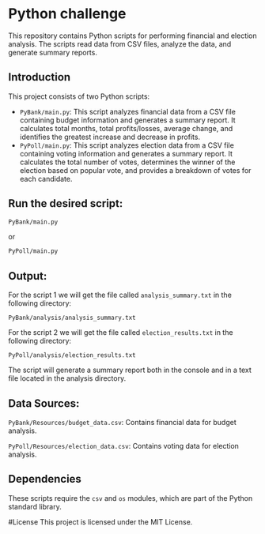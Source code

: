 # Python challenge
This repository contains Python scripts for performing financial and election analysis. The scripts read data from CSV files, analyze the data, and generate summary reports.


## Introduction
This project consists of two Python scripts:

- `PyBank/main.py`: This script analyzes financial data from a CSV file containing budget information and generates a summary report. It calculates total months, total profits/losses, average change, and identifies the greatest increase and decrease in profits.
- `PyPoll/main.py`: This script analyzes election data from a CSV file containing voting information and generates a summary report. It calculates the total number of votes, determines the winner of the election based on popular vote, and provides a breakdown of votes for each candidate.


## Run the desired script:

```bash
PyBank/main.py
```
or

```bash
PyPoll/main.py
```

## Output:
For the script 1 we will get the file called `analysis_summary.txt` in the following directory:

`PyBank/analysis/analysis_summary.txt`


For the script 2 we will get the file called `election_results.txt` in the following directory:

`PyPoll/analysis/election_results.txt`

The script will generate a summary report both in the console and in a text file located in the analysis directory.

## Data Sources: 

`PyBank/Resources/budget_data.csv`: Contains financial data for budget analysis.

`PyPoll/Resources/election_data.csv`: Contains voting data for election analysis.

## Dependencies
These scripts require the `csv` and `os` modules, which are part of the Python standard library.

#License
This project is licensed under the MIT License.